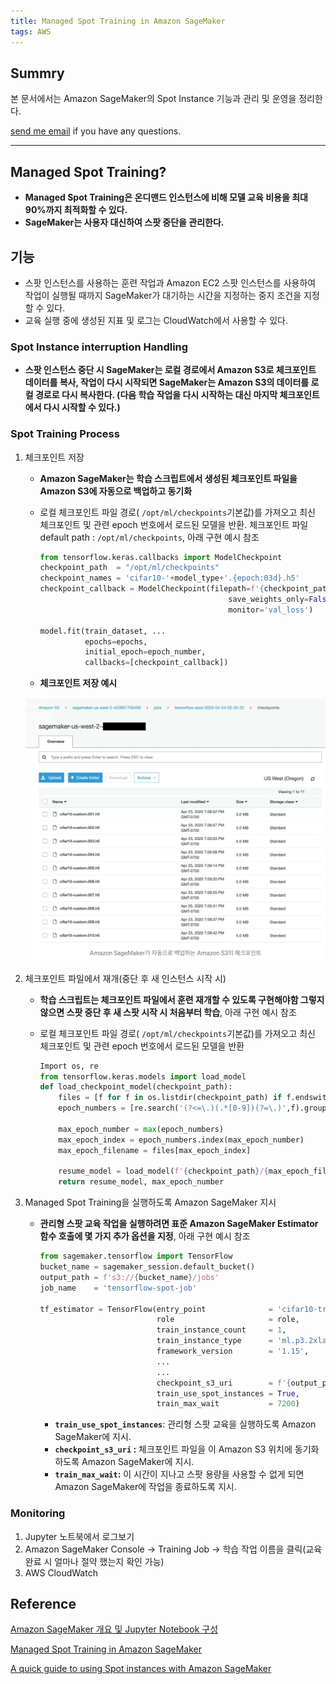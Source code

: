 ```yaml
---
title: Managed Spot Training in Amazon SageMaker
tags: AWS
---
```


## Summry

본 문서에서는 Amazon SageMaker의 Spot Instance 기능과 관리 및 운영을 정리한다.

[send me email](mailto:jewel7492@gmail.com) if you have any questions.

<!--more-->

---

## Managed Spot Training?

- **Managed Spot Training은 온디맨드 인스턴스에 비해 모델 교육 비용을 최대 90%까지 최적화할 수 있다.**  
- **SageMaker는 사용자 대신하여 스팟 중단을 관리한다.**

## 기능

- 스팟 인스턴스를 사용하는 훈련 작업과 Amazon EC2 스팟 인스턴스를 사용하여 작업이 실행될 때까지 SageMaker가 대기하는 시간을 지정하는 중지 조건을 지정할 수 있다.
- 교육 실행 중에 생성된 지표 및 로그는 CloudWatch에서 사용할 수 있다.

### Spot Instance interruption Handling

- **스팟 인스턴스 중단 시 SageMaker는 로컬 경로에서 Amazon S3로 체크포인트 데이터를 복사, 작업이 다시 시작되면 SageMaker는 Amazon S3의 데이터를 로컬 경로로 다시 복사한다. (다음 학습 작업을 다시 시작하는 대신 마지막 체크포인트에서 다시 시작할 수 있다.)**

### Spot Training Process

1. 체크포인트 저장
    - **Amazon SageMaker는 학습 스크립트에서 생성된 체크포인트 파일을 Amazon S3에 자동으로 백업하고 동기화**
    - 로컬 체크포인트 파일 경로( `/opt/ml/checkpoints`기본값)를 가져오고 최신 체크포인트 및 관련 epoch 번호에서 로드된 모델을 반환. 체크포인트 파일 default path : `/opt/ml/checkpoints`, 아래 구현 예시 참조
        
        ```python
        from tensorflow.keras.callbacks import ModelCheckpoint
        checkpoint_path  = "/opt/ml/checkpoints"
        checkpoint_names = 'cifar10-'+model_type+'.{epoch:03d}.h5'
        checkpoint_callback = ModelCheckpoint(filepath=f'{checkpoint_path}/{checkpoint_names}',
                                                  save_weights_only=False,
                                                  monitor='val_loss')
        
        model.fit(train_dataset, ...
                  epochs=epochs,
                  initial_epoch=epoch_number,
                  callbacks=[checkpoint_callback])
        ```
        
    - **체크포인트 저장 예시**
    
    ![그림1](/assets/AWS/SageMaker_and_Spot/1.png)
    
2. 체크포인트 파일에서 재개(중단 후 새 인스턴스 시작 시)
    - **학습 스크립트는 체크포인트 파일에서 훈련 재개할 수 있도록 구현해야함 그렇지 않으면 스팟 중단 후 새 스팟 시작 시 처음부터 학습**, 아래 구현 예시 참조
    - 로컬 체크포인트 파일 경로( `/opt/ml/checkpoints`기본값)를 가져오고 최신 체크포인트 및 관련 epoch 번호에서 로드된 모델을 반환
        
        ```python
        Import os, re
        from tensorflow.keras.models import load_model
        def load_checkpoint_model(checkpoint_path):
            files = [f for f in os.listdir(checkpoint_path) if f.endswith('.' + 'h5')]  
            epoch_numbers = [re.search('(?<=\.)(.*[0-9])(?=\.)',f).group() for f in files]
              
            max_epoch_number = max(epoch_numbers)
            max_epoch_index = epoch_numbers.index(max_epoch_number)
            max_epoch_filename = files[max_epoch_index]
            
            resume_model = load_model(f'{checkpoint_path}/{max_epoch_filename}')
            return resume_model, max_epoch_number
        ```
        
3. Managed Spot Training을 실행하도록 Amazon SageMaker 지시
    - **관리형 스팟 교육 작업을 실행하려면 표준 Amazon SageMaker Estimator 함수 호출에 몇 가지 추가 옵션을 지정**, 아래 구현 예시 참조
        
        ```python
        from sagemaker.tensorflow import TensorFlow
        bucket_name = sagemaker_session.default_bucket()
        output_path = f's3://{bucket_name}/jobs'
        job_name    = 'tensorflow-spot-job'
        
        tf_estimator = TensorFlow(entry_point              = 'cifar10-training-sagemaker.py', 
                                  role                     = role,
                                  train_instance_count     = 1, 
                                  train_instance_type      = 'ml.p3.2xlarge',
                                  framework_version        = '1.15', 
                                  ...
                                  ...
                                  checkpoint_s3_uri        = f'{output_path}/{job_name}/checkpoints',
                                  train_use_spot_instances = True,
                                  train_max_wait           = 7200)
        ```
        
        - **`train_use_spot_instances`**: 관리형 스팟 교육을 실행하도록 Amazon SageMaker에 지시.
        - **`checkpoint_s3_uri` :** 체크포인트 파일을 이 Amazon S3 위치에 동기화하도록 Amazon SageMaker에 지시.
        - **`train_max_wait`:** 이 시간이 지나고 스팟 용량을 사용할 수 없게 되면 Amazon SageMaker에 작업을 종료하도록 지시.

### Monitoring

1. Jupyter 노트북에서 로그보기
2. Amazon SageMaker Console → Training Job → 학습 작업 이름을 클릭(교육 완료 시 얼마나 절약 했는지 확인 가능)
3. AWS CloudWatch

## Reference

[Amazon SageMaker 개요 및 Jupyter Notebook 구성](https://limjunho.github.io/2023/01/15/AWS-SageMaker-JupyterNotebook.html)

[Managed Spot Training in Amazon SageMaker](https://docs.aws.amazon.com/sagemaker/latest/dg/model-managed-spot-training.html)

[A quick guide to using Spot instances with Amazon SageMaker](https://towardsdatascience.com/a-quick-guide-to-using-spot-instances-with-amazon-sagemaker-b9cfb3a44a68)
